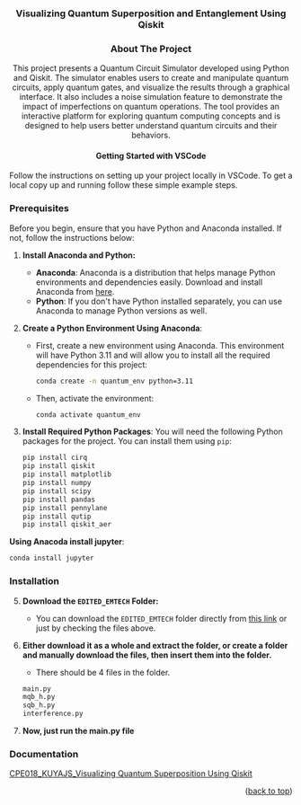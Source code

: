 
<h3 align="center">Visualizing Quantum Superposition and Entanglement Using Qiskit</h3>


<!-- ABOUT THE PROJECT -->
<h3 align="center"> About The Project</h3>

<p align="center">
  This project presents a Quantum Circuit Simulator developed using Python and Qiskit. The simulator enables users to create and manipulate quantum circuits, apply quantum gates, and visualize the results through a graphical interface. It also includes a noise simulation feature to demonstrate the impact of imperfections on quantum operations. The tool provides an interactive platform for exploring quantum computing concepts and is designed to help users better understand quantum circuits and their behaviors.
</p>

<!-- GETTING STARTED -->
<h4 align="center"> Getting Started with VSCode </h4>

Follow the instructions on setting up your project locally in VSCode.
To get a local copy up and running follow these simple example steps.

### Prerequisites

Before you begin, ensure that you have Python and Anaconda installed. If not, follow the instructions below:

1. **Install Anaconda and Python:**
   - **Anaconda**: Anaconda is a distribution that helps manage Python environments and dependencies easily. Download and install Anaconda from [here](https://www.anaconda.com/products/individual).
   - **Python**: If you don't have Python installed separately, you can use Anaconda to manage Python versions as well.

2. **Create a Python Environment Using Anaconda**:
   - First, create a new environment using Anaconda. This environment will have Python 3.11 and will allow you to install all the required dependencies for this project:
     ```sh
     conda create -n quantum_env python=3.11
     ```
   - Then, activate the environment:
     ```sh
     conda activate quantum_env
     ```

3. **Install Required Python Packages**:
   You will need the following Python packages for the project. You can install them using `pip`:
      ```sh
   pip install cirq
   pip install qiskit
   pip install matplotlib
   pip install numpy
   pip install scipy
   pip install pandas
   pip install pennylane
   pip install qutip
   pip install qiskit_aer

**Using Anacoda install jupyter**: 
 ```sh
conda install jupyter
 ```

### Installation

5. **Download the `EDITED_EMTECH` Folder:**
   - You can download the `EDITED_EMTECH` folder directly from [this link](https://github.com/yourusername/repository-name/tree/main/EDITED_EMTECH) or just by checking the files above.

6. **Either download it as a whole and extract the folder, or create a folder and manually download the files, then insert them into the folder.**
   - There should be 4 files in the folder.
   ```sh
   main.py
   mqb_h.py
   sqb_h.py
   interference.py
   ```
7. **Now, just run the main.py file**
   
### Documentation
 [CPE018_KUYAJS_Visualizing Quantum Superposition Using Qiskit](https://github.com/Juuuuls/Emtech_Finals/blob/c6a182ed4d90dc1ba3f66d3142cbea9121b895f4/CPE018_KUYAJS_Visualizing%20Quantum%20Superposition%20Using%20Qiskit.pdf)

<p align="right">(<a href="#readme-top">back to top</a>)</p>

